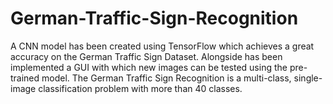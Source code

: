 # German-Traffic-Sign-Recognition

A CNN model has been created using TensorFlow which achieves a great accuracy on the German Traffic Sign Dataset. Alongside has been implemented a GUI with which new images can be tested using the pre-trained model.
The German Traffic Sign Recognition is a multi-class, single-image classification problem with more than 40 classes.

